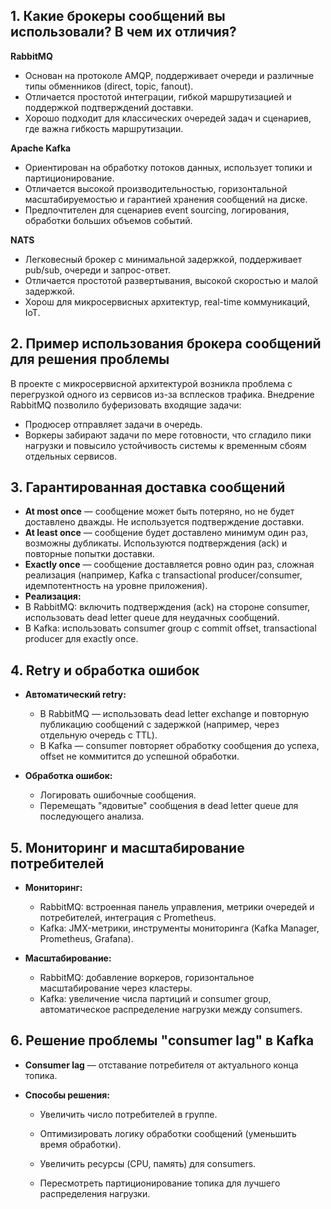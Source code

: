 ## 1. Какие брокеры сообщений вы использовали? В чем их отличия?

**RabbitMQ**
- Основан на протоколе AMQP, поддерживает очереди и различные типы обменников (direct, topic, fanout).
- Отличается простотой интеграции, гибкой маршрутизацией и поддержкой подтверждений доставки.
- Хорошо подходит для классических очередей задач и сценариев, где важна гибкость маршрутизации.

**Apache Kafka**
- Ориентирован на обработку потоков данных, использует топики и партиционирование.
- Отличается высокой производительностью, горизонтальной масштабируемостью и гарантией хранения сообщений на диске.
- Предпочтителен для сценариев event sourcing, логирования, обработки больших объемов событий.

**NATS**
- Легковесный брокер с минимальной задержкой, поддерживает pub/sub, очереди и запрос-ответ.
- Отличается простотой развертывания, высокой скоростью и малой задержкой.
- Хорош для микросервисных архитектур, real-time коммуникаций, IoT.

## 2. Пример использования брокера сообщений для решения проблемы
В проекте с микросервисной архитектурой возникла проблема с перегрузкой одного из сервисов из-за всплесков трафика. Внедрение RabbitMQ позволило буферизовать входящие задачи:
- Продюсер отправляет задачи в очередь.
- Воркеры забирают задачи по мере готовности, что сгладило пики нагрузки и повысило устойчивость системы к временным сбоям отдельных сервисов.

## 3. Гарантированная доставка сообщений

- **At most once** — сообщение может быть потеряно, но не будет доставлено дважды. Не используется подтверждение доставки.
- **At least once** — сообщение будет доставлено минимум один раз, возможны дубликаты. Используются подтверждения (ack) и повторные попытки доставки.
- **Exactly once** — сообщение доставляется ровно один раз, сложная реализация (например, Kafka с transactional producer/consumer, идемпотентность на уровне приложения).
- **Реализация:**
- В RabbitMQ: включить подтверждения (ack) на стороне consumer, использовать dead letter queue для неудачных сообщений. 
- В Kafka: использовать consumer group с commit offset, transactional producer для exactly once.

## 4. Retry и обработка ошибок

- **Автоматический retry:**
    - В RabbitMQ — использовать dead letter exchange и повторную публикацию сообщений с задержкой (например, через отдельную очередь с TTL).
    - В Kafka — consumer повторяет обработку сообщения до успеха, offset не коммитится до успешной обработки.
        
- **Обработка ошибок:**
    - Логировать ошибочные сообщения.
    - Перемещать "ядовитые" сообщения в dead letter queue для последующего анализа.
## 5. Мониторинг и масштабирование потребителей

- **Мониторинг:**
    - RabbitMQ: встроенная панель управления, метрики очередей и потребителей, интеграция с Prometheus.
    - Kafka: JMX-метрики, инструменты мониторинга (Kafka Manager, Prometheus, Grafana).
        
- **Масштабирование:**
    - RabbitMQ: добавление воркеров, горизонтальное масштабирование через кластеры.
    - Kafka: увеличение числа партиций и consumer group, автоматическое распределение нагрузки между consumers.
## 6. Решение проблемы "consumer lag" в Kafka

- **Consumer lag** — отставание потребителя от актуального конца топика.
    
- **Способы решения:**
    
    - Увеличить число потребителей в группе.
        
    - Оптимизировать логику обработки сообщений (уменьшить время обработки).
        
    - Увеличить ресурсы (CPU, память) для consumers.
        
    - Пересмотреть партиционирование топика для лучшего распределения нагрузки.